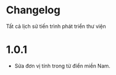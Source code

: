 # Changelog

Tất cả lịch sử tiến trình phát triển thư viện

# 1.0.1

- Sửa đơn vị tính trong từ điển miền Nam.
